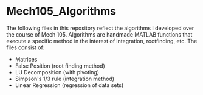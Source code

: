 # Mech105_Algorithms
The following files in this repository reflect the algorithms I developed over the course of Mech 105. Algorithms are handmade MATLAB functions that execute a specific method in the interest of integration, rootfinding, etc.
The files consist of:
* Matrices
* False Position (root finding method)
* LU Decomposition (with pivoting)
* Simpson's 1/3 rule (integration method)
* Linear Regression (regression of data sets)
